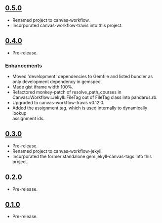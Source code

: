## [0.5.0](https://github.com/jiverson002/canvas-workflow/releases/tag/0.5.0)
* Renamed project to canvas-workflow.
* Incorporated canvas-workflow-travis into this project.

## [0.4.0](https://github.com/jiverson002/canvas-workflow/releases/tag/0.4.0)
* Pre-release.

### Enhancements
* Moved 'development' dependencies to Gemfile and listed bundler as only
  development dependency in gemspec.
* Made gist iframe width 100%.
* Refactored monkey-patch of resolve\_path\_courses in
  Canvas::Workflow::Jekyll::FileTag out of FileTag class into pandarus.rb.
* Upgraded to canvas-workflow-travis v0.12.0.
* Added the assignment tag, which is used internally to dynamically lookup   
  assignment ids.

## [0.3.0](https://github.com/jiverson002/canvas-workflow/releases/tag/0.3.0)
* Pre-release.
* Renamed project to canvas-workflow-jekyll.
* Incorporated the former standalone gem jekyll-canvas-tags into this project.

## 0.2.0
* Pre-release.

## [0.1.0](https://github.com/jiverson002/canvas-workflow/releases/tag/0.1.0)
* Pre-release.
